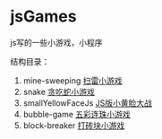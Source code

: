 # jsGames
js写的一些小游戏，小程序

结构目录：
1. mine-sweeping      [扫雷小游戏](http://zyuanyuan.cn/mine-sweeping/)
2. snake              [贪吃蛇小游戏](http://zyuanyuan.cn/snake/)
3. smallYellowFaceJs  [JS版小黄脸大战](http://zyuanyuan.cn/smallYellowFaceJs/)
4. bubble-game        [五彩连珠小游戏](http://zyuanyuan.cn/bubble-game/)
5. block-breaker      [打砖块小游戏](http://zyuanyuan.cn/block-breaker/)